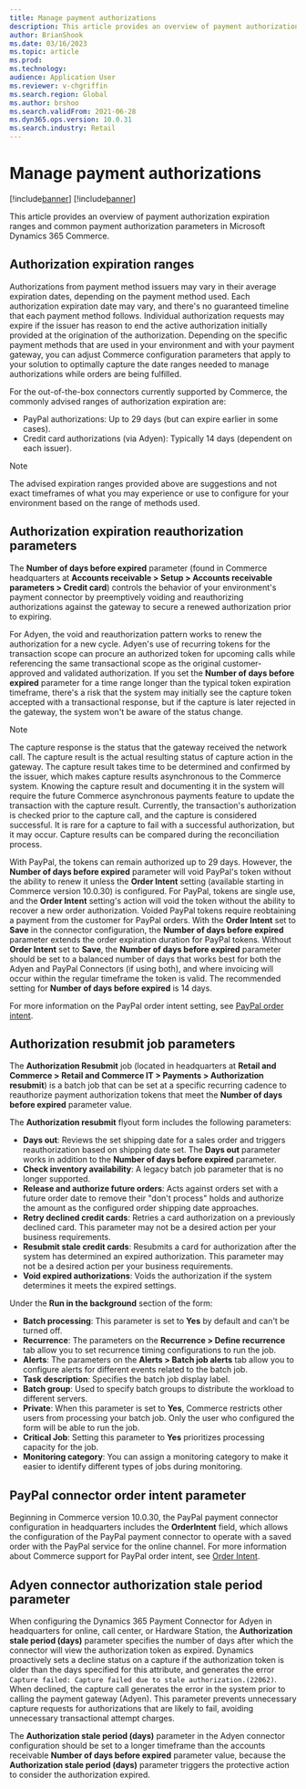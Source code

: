 ```yaml
---
title: Manage payment authorizations
description: This article provides an overview of payment authorization expiration ranges and common payment authorization parameters in Microsoft Dynamics 365 Commerce.
author: BrianShook
ms.date: 03/16/2023
ms.topic: article
ms.prod: 
ms.technology: 
audience: Application User
ms.reviewer: v-chgriffin
ms.search.region: Global
ms.author: brshoo
ms.search.validFrom: 2021-06-28
ms.dyn365.ops.version: 10.0.31
ms.search.industry: Retail
---
```

# Manage payment authorizations

[!include[banner](../includes/banner.md)]
[!include[banner](../includes/preview-banner.md)]

This article provides an overview of payment authorization expiration ranges and common payment authorization parameters in Microsoft Dynamics 365 Commerce.

## Authorization expiration ranges

Authorizations from payment method issuers may vary in their average expiration dates, depending on the payment method used. Each authorization expiration date may vary, and there's no guaranteed timeline that each payment method follows. Individual authorization requests may expire if the issuer has reason to end the active authorization initially provided at the origination of the authorization. Depending on the specific payment methods that are used in your environment and with your payment gateway, you can adjust Commerce configuration parameters that apply to your solution to optimally capture the date ranges needed to manage authorizations while orders are being fulfilled.

For the out-of-the-box connectors currently supported by Commerce, the commonly advised ranges of authorization expiration are:

- PayPal authorizations: Up to 29 days (but can expire earlier in some cases).
- Credit card authorizations (via Adyen): Typically 14 days (dependent on each issuer).
  
> [!NOTE]
> The advised expiration ranges provided above are suggestions and not exact timeframes of what you may experience or use to configure for your environment based on the range of methods used.

## Authorization expiration reauthorization parameters

The **Number of days before expired** parameter (found in Commerce headquarters at **Accounts receivable \> Setup \> Accounts receivable parameters \> Credit card**) controls the behavior of your environment's payment connector by preemptively voiding and reauthorizing authorizations against the gateway to secure a renewed authorization prior to expiring. 

For Adyen, the void and reauthorization pattern works to renew the authorization for a new cycle. Adyen's use of recurring tokens for the transaction scope can procure an authorized token for upcoming calls while referencing the same transactional scope as the original customer-approved and validated authorization. If you set the **Number of days before expired** parameter for a time range longer than the typical token expiration timeframe, there's a risk that the system may initially see the capture token accepted with a transactional response, but if the capture is later rejected in the gateway, the system won't be aware of the status change. 

> [!NOTE]
> The capture response is the status that the gateway received the network call. The capture result is the actual resulting status of capture action in the gateway. The capture result takes time to be determined and confirmed by the issuer, which makes capture results asynchronous to the Commerce system. Knowing the capture result and documenting it in the system will require the future Commerce asynchronous payments feature to update the transaction with the capture result. Currently, the transaction's authorization is checked prior to the capture call, and the capture is considered successful. It is rare for a capture to fail with a successful authorization, but it may occur. Capture results can be compared during the reconciliation process.

With PayPal, the tokens can remain authorized up to 29 days. However, the **Number of days before expired** parameter will void PayPal's token without the ability to renew it unless the **Order Intent** setting (available starting in Commerce version 10.0.30) is configured. For PayPal, tokens are single use, and the **Order Intent** setting's action will void the token without the ability to recover a new order authorization. Voided PayPal tokens require reobtaining a payment from the customer for PayPal orders.  With the **Order Intent** set to **Save** in the connector configuration, the **Number of days before expired** parameter extends the order expiration duration for PayPal tokens. Without **Order Intent** set to **Save**, the **Number of days before expired** parameter should be set to a balanced number of days that works best for both the Adyen and PayPal Connectors (if using both), and where invoicing will occur within the regular timeframe the token is valid. The recommended setting for **Number of days before expired** is 14 days. 

For more information on the PayPal order intent setting, see [PayPal order intent](#paypal-connector-order-intent-parameter).

## Authorization resubmit job parameters

The **Authorization Resubmit** job (located in headquarters at **Retail and Commerce \> Retail and Commerce IT \> Payments \> Authorization resubmit**) is a batch job that can be set at a specific recurring cadence to reauthorize payment authorization tokens that meet the **Number of days before expired** parameter value.

The **Authorization resubmit** flyout form includes the following parameters:

- **Days out**: Reviews the set shipping date for a sales order and triggers reauthorization based on shipping date set. The **Days out** parameter works in addition to the **Number of days before expired** parameter.
- **Check inventory availability**: A legacy batch job parameter that is no longer supported.  
- **Release and authorize future orders**: Acts against orders set with a future order date to remove their "don't process" holds and authorize the amount as the configured order shipping date approaches.
- **Retry declined credit cards**: Retries a card authorization on a previously declined card. This parameter may not be a desired action per your business requirements.
- **Resubmit stale credit cards**: Resubmits a card for authorization after the system has determined an expired authorization. This parameter may not be a desired action per your business requirements.
- **Void expired authorizations**: Voids the authorization if the system determines it meets the expired settings.

Under the **Run in the background** section of the form:

- **Batch processing**: This parameter is set to **Yes** by default and can't be turned off.
- **Recurrence**: The parameters on the **Recurrence \> Define recurrence** tab allow you to set recurrence timing configurations to run the job.
- **Alerts**: The parameters on the **Alerts \> Batch job alerts** tab allow you to configure alerts for different events related to the batch job.
- **Task description**: Specifies the batch job display label.
- **Batch group**: Used to specify batch groups to distribute the workload to different servers.
- **Private**: When this parameter is set to **Yes**, Commerce restricts other users from processing your batch job. Only the user who configured the form will be able to run the job.
- **Critical Job**: Setting this parameter to **Yes** prioritizes processing capacity for the job.
- **Monitoring category**: You can assign a monitoring category to make it easier to identify different types of jobs during monitoring.

## PayPal connector order intent parameter

Beginning in Commerce version 10.0.30, the PayPal payment connector configuration in headquarters includes the **OrderIntent** field, which allows the configuration of the PayPal payment connector to operate with a saved order with the PayPal service for the online channel. For more information about Commerce support for PayPal order intent, see [Order Intent](../paypal.md#order-intent).
<!--Available starting in Commerce version 10.0.30, Commerce supports the PayPal use of the order context to save and reference the PayPal order in the PayPal gateway. Referencing the order, PayPal allows for extending the authorization period of the token if it has not already expired. 

**Authorize**: This configuration value is the default value. If the field is left blank, **Authorize** will become the default value. Configuring the **OrderIntent** field with the **Authorize** value correlates to the PayPal processing instruction value of **NO_INSTRUCTION**. The order will be authorized with PayPal and the authorization cannot be modified when this value is used.

**Save**: Configuring the **OrderIntent** field with the **Save** value correlates to the PayPal processing instruction value of **ORDER_SAVED_EXPLICITLY**. When this value is used, order references will be saved in the PayPal service.-->

## Adyen connector authorization stale period parameter

When configuring the Dynamics 365 Payment Connector for Adyen in headquarters for online, call center, or Hardware Station, the **Authorization stale period (days)** parameter specifies the number of days after which the connector will view the authorization token as expired. Dynamics proactively sets a decline status on a capture if the authorization token is older than the days specified for this attribute, and generates the error `Capture failed: Capture failed due to stale authorization.(22062)`. When declined, the capture call generates the error in the system prior to calling the payment gateway (Adyen). This parameter prevents unnecessary capture requests for authorizations that are likely to fail, avoiding unnecessary transactional attempt charges. 

The **Authorization stale period (days)** parameter in the Adyen connector configuration should be set to a longer timeframe than the accounts receivable **Number of days before expired** parameter value, because the **Authorization stale period (days)** parameter triggers the protective action to consider the authorization expired.
